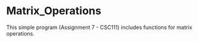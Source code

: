 # Matrix_Operations
This simple program (Assignment 7 - CSC111) includes functions for matrix operations.

